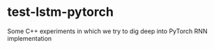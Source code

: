 # test-lstm-pytorch
Some C++ experiments in which we try to dig deep into PyTorch RNN implementation
